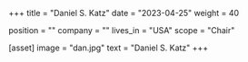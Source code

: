 +++
title = "Daniel S. Katz"
date = "2023-04-25"
weight = 40

position = ""
company = ""
lives_in = "USA"
scope = "Chair"

[asset]
  image = "dan.jpg"
  text = "Daniel S. Katz"
+++
